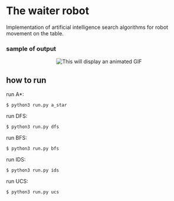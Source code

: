 # The waiter robot
Implementation of artificial intelligence search algorithms for robot movement on the table.

### sample of output 
<p align="center">
<img src="https://s6.uupload.ir/files/screencast_from_22-12-09_10_14_28_gb5i.gif" alt="This will display an animated GIF" >
</p>

## how to run

run A*:
```
$ python3 run.py a_star
```

run DFS:
```
$ python3 run.py dfs
```

run BFS:
```
$ python3 run.py bfs
```

run IDS:
```
$ python3 run.py ids
```

run UCS:
```
$ python3 run.py ucs
```
